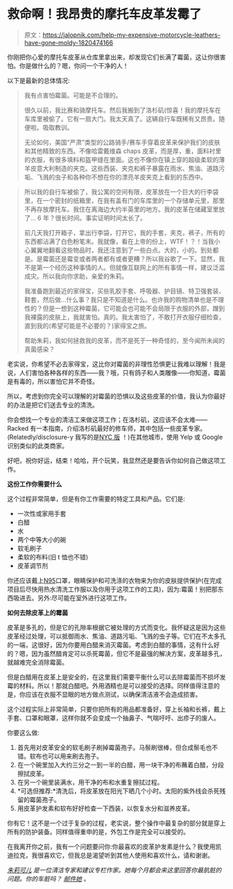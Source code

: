 # 救命啊！我昂贵的摩托车皮革发霉了

> 原文：<https://jalopnik.com/help-my-expensive-motorcycle-leathers-have-gone-moldy-1820474166>

你刚把你心爱的摩托车皮革从仓库里拿出来，却发现它们长满了霉菌，这让你很害怕。你是做什么的？嗯，你问一个干净的人！



以下是最新的总体情况:

> 我有点害怕霉菌。可能是不合理的。
> 
> 很久以前，我比赛和骑摩托车。然后我搬到了洛杉矶(惊喜！我的摩托车在车库里被偷了。它有一扇大门。我太天真了。这辆自行车既稀有又昂贵。随便啦。吸取教训。
> 
> 无论如何，美国“严肃”类型的公路骑手/赛车手穿着皮革来保护我们的皮肤和其他精致的东西。不像哈雷戴维森 chaps 皮革，而是厚，重，面料衬里的衣服，有很多填料和盔甲缝在里面。这也不像你在镇上穿的超级柔软的薄羊皮意大利制造的夹克。这些西装、夹克和裤子暴露在雨水、焦油、道路污垢、飞溅的虫子和各种你不想在你的漂亮羊皮夹克上看到的东西中。

> 所以我的自行车被偷了，我公寓的空间有限，皮革放在一个巨大的行李袋里，在一个密封的纸箱里，在我有盖有门的车库里的一个存储单元里，那里不再存放摩托车。我住在离海边大约半英里的地方。我的皮革在储藏室里放了… 6 年？很长时间。事实证明时间太长了。
> 
> 前几天我打开箱子，拿出行李袋，打开它，我的手套，夹克，裤子，所有的东西都沾满了白色粉笔末。我就像，看在上帝的份上，WTF！？！当我小心翼翼地翻看这些物品时，我还注意到了一些白点。大的，小的。到处都是。是霉菌还是霉变或者两者都有或者更糟？所以我谷歌了一下。显然，我不是第一个经历这种事情的人。但就像互联网上的所有事情一样，建议泛滥成灾。所以我向你求助，亲爱的朱莉。
> 
> 我准备跑到最近的家得宝，买些乳胶手套、呼吸器、护目镜、特卫强套装、鞋套，然后做...什么事？我只是不知道是什么。也许我的购物清单也是不理性的？但是一想到这种霉菌，它可能会也可能不会局限于衣服的外部，蹭到我裸露的皮肤上，我就害怕。真的。我太害怕了，不敢打开衣服仔细检查，直到我的(希望可能是不必要的？)家得宝之旅。
> 
> 帮助朱莉，我如何拯救我的皮革，而不是死于一种奇怪的，至今闻所未闻的真菌感染？

老实说，你希望不必去家得宝，这比你对霉菌的非理性恐惧更让我难以理解！我是说，人们害怕各种各样的东西——我？哦，只有鸽子和人类雕像——你知道，霉菌是有毒的，所以害怕它并不奇怪。

所以，考虑到你完全可以理解的对霉菌的恐惧以及这些皮革的价值，我认为你最好的办法是把它们送去专业的清洗。

你会想找一个专业的清洁工来做这项工作；在洛杉矶，这应该不会太难——Racked 有一本指南，介绍洛杉矶最好的修车师，其中包括一些皮革专家。(Relatedly/disclosure-y 我写的是[NYC 版](https://www.racked.com/2016/10/3/13126872/nyc-shoe-repair-dry-cleaners-tailors) ！)在其他城市，使用 Yelp 或 Google 识别类似的此类商家。

好吧，祝你好运，结束！哈哈，开个玩笑，我显然还是要告诉你如何自己做这项工作。

**这份工作你需要什么**

这个过程非常简单，但是有你工作需要的特定工具和产品。它们是:

*   一次性或家用手套
*   白醋
*   水
*   两个中等大小的碗
*   软毛刷子
*   柔软的布料(旧 t 恤也不错)
*   皮革调节剂

你还应该戴上[N95](https://www.cdc.gov/niosh/npptl/topics/respirators/disp_part/n95list1.html)口罩，眼睛保护和可洗涤的衣物来为你的皮肤提供保护(在完成项目后尽快用热水清洗工作服以及你用于这项工作的工具)，因为:霉菌！别把那东西吸进去。另外:尽可能在室外进行这项工作。

**如何去除皮革上的霉菌**

皮革是多孔的，但是它的孔隙率根据它被处理的方式而变化。我怀疑这是因为这些皮革经过处理，可以抵御雨水、焦油、道路污垢、飞溅的虫子等。它们在不太多孔的一端，这很好，因为你要用白醋来消灭霉菌。考虑到白醋的事情，这有什么好的？嗯，因为虽然醋肯定可以杀死霉菌，但它不是最强的解决方案，皮革越多孔，就越难完全消除霉菌。

但是白醋用在皮革上是安全的，在这里我们需要平衡什么可以去除霉菌而不损坏发霉的材料。所以！那就白醋吧。外用酒精也是可以接受的选择。同样值得注意的是，你应该在衣服不显眼的地方做点测试，以确保清洁液不会造成损害。

这个过程实际上非常简单，只要你把所有的用品都准备好，穿上长袖和长裤，戴上手套、口罩和眼罩，这样你就不会变成一个抽鼻子、气喘吁吁、出疹子的废人。

你要这么做:

1.  首先用对皮革安全的软毛刷子刷掉霉菌孢子。马鬃刷很棒，但合成鬃毛也不错。软布也可以用来刷去孢子。
2.  在一个碗里加入大约三分之一到一半的白醋，用一块干净的布蘸着白醋，分段擦拭皮革。
3.  在另一个碗里装满水，用干净的布和水重复擦拭过程。
4.  *可选但推荐:*清洗后，将皮革放在阳光下晒几个小时。太阳的紫外线会杀死残留的霉菌孢子。
5.  用皮革护发素和软布好好检查一下西装，以恢复水分和滋养皮革。

你有它！这不是一个过于复杂的过程，老实说，整个操作中最复杂的部分就是穿上所有的防护装备。同样值得重申的是，外包工作是完全可以接受的。

在我离开你之前，我有一个问题要问你:你最喜欢的皮革护发素是什么？我使用凯迪拉克，我很喜欢它，但我总是渴望听到其他人使用和喜欢什么，请和谢谢。

[*朱莉可儿*](http://twitter.com/joliekerr) *是一位清洁专家和建议专栏作家。她每个月都会来这里回答你最肮脏的问题。你的车脏吗？* [*邮件她*](https://mail.google.com/mail/?view=cm&fs=1&tf=1&to=joliekerr@gmail.com) *。*